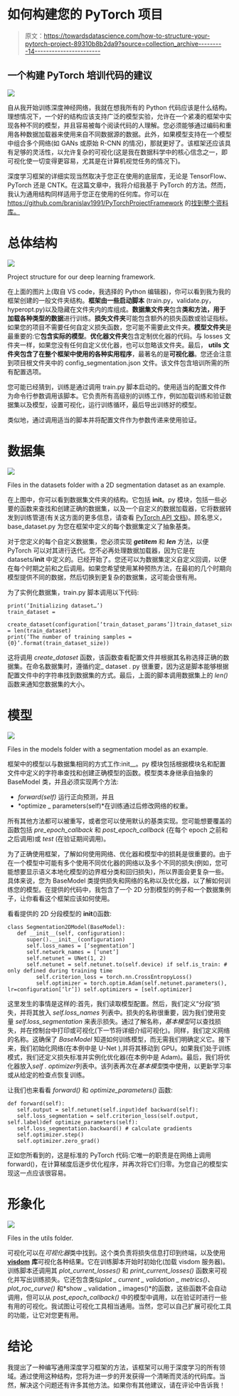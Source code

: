 # 如何构建您的 PyTorch 项目

> 原文：<https://towardsdatascience.com/how-to-structure-your-pytorch-project-89310b8b2da9?source=collection_archive---------14----------------------->

## 一个构建 PyTorch 培训代码的建议

![](img/ff0167ce84c25da5d123ee178a5ba454.png)

自从我开始训练深度神经网络，我就在想我所有的 Python 代码应该是什么结构。理想情况下，一个好的结构应该支持广泛的模型实验，允许在一个紧凑的框架中实现各种不同的模型，并且容易被每个阅读代码的人理解。您必须能够通过编码和重用各种数据加载器来使用来自不同数据源的数据。此外，如果模型支持在一个模型中组合多个网络(如 GANs 或原始 R-CNN 的情况)，那就更好了。该框架还应该具有足够的灵活性，以允许复杂的可视化(这是我在数据科学中的核心信念之一，即可视化使一切变得更容易，尤其是在计算机视觉任务的情况下)。

深度学习框架的详细实现当然取决于您正在使用的底层库，无论是 TensorFlow、PyTorch 还是 CNTK。在这篇文章中，我将介绍我基于 PyTorch 的方法。然而，我认为通用结构同样适用于您正在使用的任何库。你可以在 https://github.com/branislav1991/PyTorchProjectFramework 的[找到整个资料库。](https://github.com/branislav1991/PyTorchProjectFramework)

# 总体结构

![](img/eed62c7047c63eb669eec190f8b36170.png)

Project structure for our deep learning framework.

在上面的图片上(取自 VS code，我选择的 Python 编辑器)，你可以看到我为我的框架创建的一般文件夹结构。**框架由一些启动脚本** (train.py，validate.py，hyperopt.py)以及隐藏在文件夹内的库组成。**数据集文件夹**包含**类和方法，用于加载各种类型的数据**进行训练。**损失文件夹**可能包含额外的损失函数或验证指标。如果您的项目不需要任何自定义损失函数，您可能不需要此文件夹。**模型文件夹**是最重要的:它**包含实际的模型**。**优化器文件夹**包含定制优化器的代码。与 losses 文件夹一样，如果您没有任何自定义优化器，也可以忽略该文件夹。最后， **utils 文件夹包含了在整个框架中使用的各种实用程序**，最著名的是**可视化器**。您还会注意到项目根文件夹中的 config_segmentation.json 文件。该文件包含培训所需的所有配置选项。

您可能已经猜到，训练是通过调用 train.py 脚本启动的。使用适当的配置文件作为命令行参数调用该脚本。它负责所有高级别的训练工作，例如加载训练和验证数据集以及模型，设置可视化，运行训练循环，最后导出训练好的模型。

类似地，通过调用适当的脚本并将配置文件作为参数传递来使用验证。

# 数据集

![](img/0187fe45a741e2c4b8e83283c2a00d47.png)

Files in the datasets folder with a 2D segmentation dataset as an example.

在上图中，你可以看到数据集文件夹的结构。它包括 __init__。py 模块，包括一些必要的函数来查找和创建正确的数据集，以及一个自定义的数据加载器，它将数据转发到训练管道(有关这方面的更多信息，请查看 [PyTorch API 文档](https://pytorch.org/tutorials/beginner/data_loading_tutorial.html))。顾名思义，base_dataset.py 为您在框架中定义的每个数据集定义了抽象基类。

对于您定义的每个自定义数据集，您必须实现 *__getitem__* 和 *__len__* 方法，以便 PyTorch 可以对其进行迭代。您不必再处理数据加载器，因为它是在 datasets/__init__ 中定义的。已经开始了。您还可以为数据集定义自定义回调，以便在每个时期之前和之后调用。如果您希望使用某种预热方法，在最初的几个时期向模型提供不同的数据，然后切换到更复杂的数据集，这可能会很有用。

为了实例化数据集，train.py 脚本调用以下代码:

```
print(‘Initializing dataset…’)
train_dataset =
   create_dataset(configuration[‘train_dataset_params’])train_dataset_size = len(train_dataset)
print(‘The number of training samples = {0}’.format(train_dataset_size))
```

这将调用 *create_dataset* 函数，该函数查看配置文件并根据其名称选择正确的数据集。在命名数据集时，遵循约定<dataset name>_ dataset . py 很重要，因为这是脚本能够根据配置文件中的字符串找到数据集的方式。最后，上面的脚本调用数据集上的 *len()* 函数来通知您数据集的大小。

# 模型

![](img/f758130880ac688406f391632b8ead28.png)

Files in the models folder with a segmentation model as an example.

框架中的模型以与数据集相同的方式工作:init__。py 模块包括根据模块名和配置文件中定义的字符串查找和创建正确模型的函数。模型类本身继承自抽象的 BaseModel 类，并且必须实现两个方法:

*   *forward(self)* 运行正向预测，并且
*   *optimize _ parameters(self)*在训练通过后修改网络的权重。

所有其他方法都可以被重写，或者您可以使用默认的基类实现。您可能想要覆盖的函数包括 *pre_epoch_callback* 和 *post_epoch_callback* (在每个 epoch 之前和之后调用)或 *test* (在验证期间调用)。

为了正确使用框架，了解如何使用网络、优化器和模型中的损耗是很重要的。由于在一个模型中可能有多个使用不同优化器的网络以及多个不同的损失(例如，您可能想要显示语义本地化模型的边界框分类和回归损失)，所以界面会更复杂一些。具体来说，您为 BaseModel 类提供损失和网络的名称以及优化器，以了解如何训练您的模型。在提供的代码中，我包含了一个 2D 分割模型的例子和一个数据集例子，让你看看这个框架应该如何使用。

看看提供的 2D 分段模型的 __init__()函数:

```
class Segmentation2DModel(BaseModel):
   def __init__(self, configuration):
      super().__init__(configuration)
      self.loss_names = [‘segmentation’]
      self.network_names = [‘unet’]
      self.netunet = UNet(1, 2)
      self.netunet = self.netunet.to(self.device) if self.is_train: # only defined during training time
         self.criterion_loss = torch.nn.CrossEntropyLoss()
         self.optimizer = torch.optim.Adam(self.netunet.parameters(), lr=configuration[‘lr’]) self.optimizers = [self.optimizer]
```

这里发生的事情是这样的:首先，我们读取模型配置。然后，我们定义“分段”损失，并将其放入 *self.loss_names* 列表中。损失的名称很重要，因为我们使用变量 *self.loss_segmentation* 来表示损失。通过了解名称，*基本模型*可以查找损失，并在控制台中打印或可视化(下一节将详细介绍可视化)。同样，我们定义网络的名称。这确保了 *BaseModel* 知道如何训练模型，而无需我们明确定义它。接下来，我们初始化网络(在本例中是 U-Net ),并将其移动到 GPU。如果我们处于训练模式，我们还定义损失标准并实例化优化器(在本例中是 Adam)。最后，我们将优化器放入*self . optimizer*列表中。该列表再次在*基本模型*类中使用，以更新学习率或从给定的检查点恢复训练。

让我们也来看看 *forward()* 和 *optimize_parameters()* 函数:

```
def forward(self):
   self.output = self.netunet(self.input)def backward(self):
   self.loss_segmentation = self.criterion_loss(self.output, self.label)def optimize_parameters(self):
   self.loss_segmentation.backward() # calculate gradients
   self.optimizer.step()
   self.optimizer.zero_grad()
```

正如您所看到的，这是标准的 PyTorch 代码:它唯一的职责是在网络上调用 forward()，在计算梯度后逐步优化程序，并再次将它们归零。为您自己的模型实现这一点应该很容易。

# 形象化

![](img/e7d82e88442bba56f6cf2dbb94ea9c56.png)

Files in the utils folder.

可视化可以在*可视化器*类中找到。这个类负责将损失信息打印到终端，以及使用 [**visdom**](https://github.com/facebookresearch/visdom) **库**可视化各种结果。它在训练脚本开始时初始化(加载 visdom 服务器)。训练脚本还调用其 *plot_current_losses()* 和 *print_current_losses()* 函数来可视化并写出训练损失。它还包含类似*plot _ current _ validation _ metrics()*、 *plot_roc_curve()* 和*show _ validation _ images()*的函数，这些函数不会自动调用，但可以从 *post_epoch_callback()* 中的模型中调用，以在验证时进行一些有用的可视化。我试图让可视化工具相当通用。当然，您可以自己扩展可视化工具的功能，让它对您更有用。

# 结论

我提出了一种编写通用深度学习框架的方法，该框架可以用于深度学习的所有领域。通过使用这种结构，您将为进一步的开发获得一个清晰而灵活的代码库。当然，解决这个问题还有许多其他方法。如果你有其他建议，请在评论中告诉我！